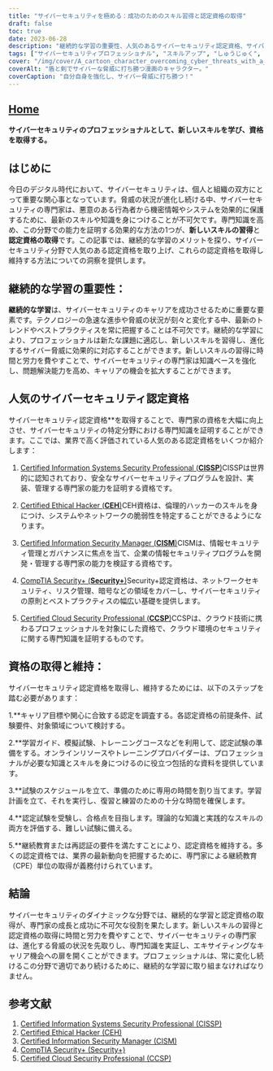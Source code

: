```yaml
---
title: "サイバーセキュリティを極める：成功のためのスキル習得と認定資格の取得"
draft: false
toc: true
date: 2023-06-28
description: "継続的な学習の重要性、人気のあるサイバーセキュリティ認定資格、サイバーセキュリティのキャリアを成功させるための取得と維持のステップを発見してください。"
tags: ["サイバーセキュリティプロフェッショナル", "スキルアップ", "しゅうじゅく", "継続学習", "サイバーセキュリティ認定資格", "CISSP", "シーイーエイチ", "CISM", "セキュリティ＋α", "シーシーエスピー", "けいこう", "資格取得のメリット", "サイバーセキュリティキャリア開発", "プロフェッショナル成長", "サイバーセキュリティの最新動向", "サイバーセキュリティの技術進歩", "サイバーセキュリティのベストプラクティス", "サイバーセキュリティスキルの習得", "サイバーセキュリティ試験対策", "サイバーセキュリティ認証の維持", "業界で認められているサイバーセキュリティの認定資格", "サイバーセキュリティのキャリアチャンス", "サイバーセキュリティ教育・訓練", "サイバーセキュリティのスキルアップ", "サイバーセキュリティジョブマーケット", "サイバー脅威の状況", "サイバーセキュリティの継続的な専門家育成", "ネットワークセキュリティ認定証", "クラウドセキュリティ認定資格", "エシカルハッキング認定資格", "情報セキュリティマネジメント資格"]
cover: "/img/cover/A_cartoon_character_overcoming_cyber_threats_with_a_shield.png"
coverAlt: "盾と剣でサイバーな脅威に打ち勝つ漫画のキャラクター。"
coverCaption: "自分自身を強化し、サイバー脅威に打ち勝つ！"
---
```


## [Home](/cyber-security-career-playbook-start/)

**サイバーセキュリティのプロフェッショナルとして、新しいスキルを学び、資格を取得する。**

## はじめに

今日のデジタル時代において、サイバーセキュリティは、個人と組織の双方にとって重要な関心事となっています。脅威の状況が進化し続ける中、サイバーセキュリティの専門家は、悪意のある行為者から機密情報やシステムを効果的に保護するために、最新のスキルや知識を身につけることが不可欠です。専門知識を高め、この分野での能力を証明する効果的な方法の1つが、**新しいスキルの習得**と**認定資格の取得**です。この記事では、継続的な学習のメリットを探り、サイバーセキュリティ分野で人気のある認定資格を取り上げ、これらの認定資格を取得し維持する方法についての洞察を提供します。

## 継続的な学習の重要性：

**継続的な学習**は、サイバーセキュリティのキャリアを成功させるために重要な要素です。テクノロジーの急速な進歩や脅威の状況が刻々と変化する中、最新のトレンドやベストプラクティスを常に把握することは不可欠です。継続的な学習により、プロフェッショナルは新たな課題に適応し、新しいスキルを習得し、進化するサイバー脅威に効果的に対応することができます。新しいスキルの習得に時間と労力を費やすことで、サイバーセキュリティの専門家は知識ベースを強化し、問題解決能力を高め、キャリアの機会を拡大することができます。

## 人気のサイバーセキュリティ認定資格

サイバーセキュリティ認定資格**を取得することで、専門家の資格を大幅に向上させ、サイバーセキュリティの特定分野における専門知識を証明することができます。ここでは、業界で高く評価されている人気のある認定資格をいくつか紹介します：

1. [Certified Information Systems Security Professional (**CISSP**)](https://www.isc2.org/Certifications/CISSP)CISSPは世界的に認知されており、安全なサイバーセキュリティプログラムを設計、実装、管理する専門家の能力を証明する資格です。

2. [Certified Ethical Hacker (**CEH**)](https://www.eccouncil.org/programs/certified-ethical-hacker-ceh/)CEH資格は、倫理的ハッカーのスキルを身につけ、システムやネットワークの脆弱性を特定することができるようになります。

3. [Certified Information Security Manager (**CISM**)](https://www.isaca.org/credentialing/cism)CISMは、情報セキュリティ管理とガバナンスに焦点を当て、企業の情報セキュリティプログラムを開発・管理する専門家の能力を検証する資格です。

4. [CompTIA Security+ (**Security+**)](https://www.comptia.org/certifications/security)Security+認定資格は、ネットワークセキュリティ、リスク管理、暗号などの領域をカバーし、サイバーセキュリティの原則とベストプラクティスの幅広い基礎を提供します。

5. [Certified Cloud Security Professional (**CCSP**)](https://www.isc2.org/Certifications/CCSP)CCSPは、クラウド技術に携わるプロフェッショナルを対象にした資格で、クラウド環境のセキュリティに関する専門知識を証明するものです。

## 資格の取得と維持：

サイバーセキュリティ認定資格を取得し、維持するためには、以下のステップを踏む必要があります：

1.**キャリア目標や関心に合致する認定を調査する。各認定資格の前提条件、試験要件、対象領域について検討する。

2.**学習ガイド、模擬試験、トレーニングコースなどを利用して、認定試験の準備をする。オンラインリソースやトレーニングプロバイダーは、プロフェッショナルが必要な知識とスキルを身につけるのに役立つ包括的な資料を提供しています。

3.**試験のスケジュールを立て、準備のために専用の時間を割り当てます。学習計画を立て、それを実行し、復習と練習のための十分な時間を確保します。

4.**認定試験を受験し、合格点を目指します。理論的な知識と実践的なスキルの両方を評価する、難しい試験に備える。

5.**継続教育または再認証の要件を満たすことにより、認定資格を維持する。多くの認定資格では、業界の最新動向を把握するために、専門家による継続教育（CPE）単位の取得が義務付けられています。

## 結論

サイバーセキュリティのダイナミックな分野では、継続的な学習と認定資格の取得が、専門家の成長と成功に不可欠な役割を果たします。新しいスキルの習得と認定資格の取得に時間と労力を費やすことで、サイバーセキュリティの専門家は、進化する脅威の状況を先取りし、専門知識を実証し、エキサイティングなキャリア機会への扉を開くことができます。プロフェッショナルは、常に変化し続けるこの分野で適切であり続けるために、継続的な学習に取り組まなければなりません。

## 参考文献

1. [Certified Information Systems Security Professional (CISSP)](https://www.isc2.org/Certifications/CISSP)
2. [Certified Ethical Hacker (CEH)](https://www.eccouncil.org/programs/certified-ethical-hacker-ceh/)
3. [Certified Information Security Manager (CISM)](https://www.isaca.org/credentialing/cism)
4. [CompTIA Security+ (Security+)](https://www.comptia.org/certifications/security)
5. [Certified Cloud Security Professional (CCSP)](https://www.isc2.org/Certifications/CCSP)
